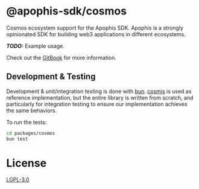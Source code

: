 # @apophis-sdk/cosmos
Cosmos ecosystem support for the Apophis SDK. Apophis is a strongly opinionated SDK for building web3 applications in different ecosystems.

***TODO:*** Example usage.

Check out the [GitBook](https://apophis-sdk.gitbook.io/apophis-sdk/) for more information.

## Development & Testing
Development & unit/integration testing is done with [bun](https://bun.sh). [cosmjs](https://cosmos.github.io/cosmjs/) is used as reference implementation, but the entire library is written from scratch, and particularly for integration testing to ensure our implementation achieves the same behaviors.

To run the tests:

```bash
cd packages/cosmos
bun test
```

# License
[LGPL-3.0](../../LICENSE)
